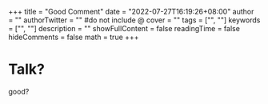 +++
title = "Good Comment"
date = "2022-07-27T16:19:26+08:00"
author = ""
authorTwitter = "" #do not include @
cover = ""
tags = ["", ""]
keywords = ["", ""]
description = ""
showFullContent = false
readingTime = false
hideComments = false
math = true
+++
# Talk?
good?







